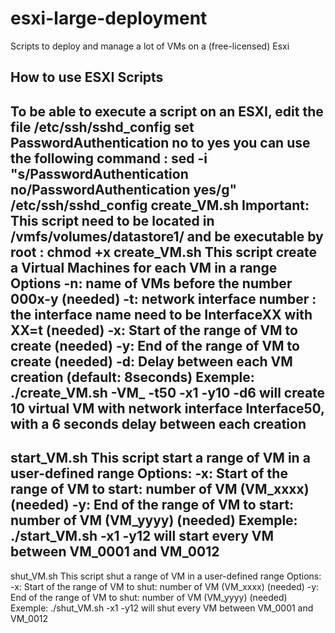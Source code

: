 esxi-large-deployment
=====================

Scripts to deploy and manage a lot of VMs on a (free-licensed) Esxi


How to use ESXI Scripts
-------------------------
To be able to execute a script on an ESXI, edit the file /etc/ssh/sshd_config
set PasswordAuthentication no to yes
you can use the following command :
sed -i "s/PasswordAuthentication no/PasswordAuthentication yes/g" /etc/ssh/sshd_config
create_VM.sh
Important:
This script need to be located in /vmfs/volumes/datastore1/
and be executable by root : chmod +x create_VM.sh
This script create a Virtual Machines for each VM in a range
Options
-n: name of VMs before the number 000x-y (needed)
-t: network interface number : the interface name need to be InterfaceXX with XX=t (needed)
-x: Start of the range of VM to create (needed)
-y: End of the range of VM to create (needed)
-d: Delay between each VM creation (default: 8seconds)
Exemple:
./create_VM.sh -VM_ -t50 -x1 -y10 -d6 will create 10 virtual VM with network interface Interface50, with a 6 seconds delay between each creation
-------------------------
start_VM.sh
This script start a range of VM in a user-defined range
Options:
-x: Start of the range of VM to start: number of VM (VM_xxxx) (needed)
-y: End of the range of VM to start: number of VM (VM_yyyy) (needed)
Exemple:
./start_VM.sh -x1 -y12 will start every VM between VM_0001 and VM_0012
-------------------------
shut_VM.sh
This script shut a range of VM in a user-defined range
Options:
-x: Start of the range of VM to shut: number of VM (VM_xxxx) (needed)
-y: End of the range of VM to shut: number of VM (VM_yyyy) (needed)
Exemple:
./shut_VM.sh -x1 -y12 will shut every VM between VM_0001 and VM_0012
